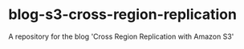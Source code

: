# blog-s3-cross-region-replication
A repository for the blog 'Cross Region Replication with Amazon S3'
